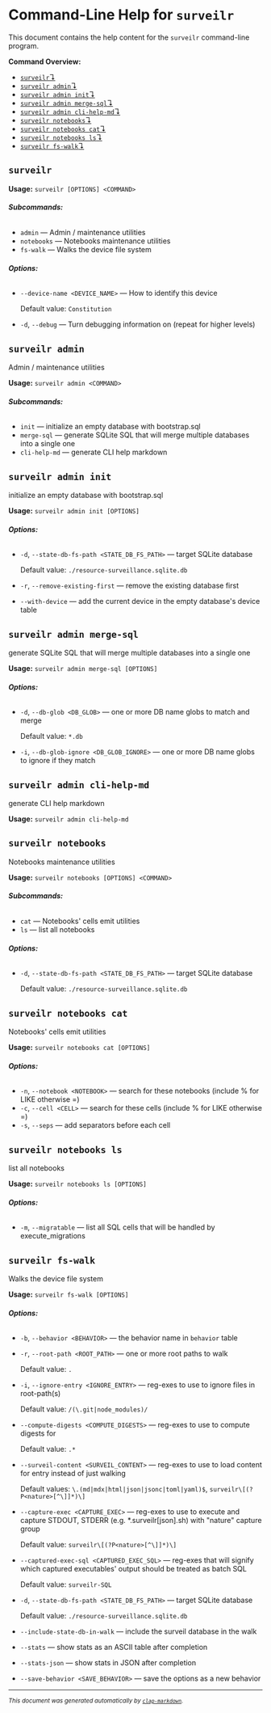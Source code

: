 # Command-Line Help for `surveilr`

This document contains the help content for the `surveilr` command-line program.

**Command Overview:**

* [`surveilr`↴](#surveilr)
* [`surveilr admin`↴](#surveilr-admin)
* [`surveilr admin init`↴](#surveilr-admin-init)
* [`surveilr admin merge-sql`↴](#surveilr-admin-merge-sql)
* [`surveilr admin cli-help-md`↴](#surveilr-admin-cli-help-md)
* [`surveilr notebooks`↴](#surveilr-notebooks)
* [`surveilr notebooks cat`↴](#surveilr-notebooks-cat)
* [`surveilr notebooks ls`↴](#surveilr-notebooks-ls)
* [`surveilr fs-walk`↴](#surveilr-fs-walk)

## `surveilr`

**Usage:** `surveilr [OPTIONS] <COMMAND>`

###### **Subcommands:**

* `admin` — Admin / maintenance utilities
* `notebooks` — Notebooks maintenance utilities
* `fs-walk` — Walks the device file system

###### **Options:**

* `--device-name <DEVICE_NAME>` — How to identify this device

  Default value: `Constitution`
* `-d`, `--debug` — Turn debugging information on (repeat for higher levels)



## `surveilr admin`

Admin / maintenance utilities

**Usage:** `surveilr admin <COMMAND>`

###### **Subcommands:**

* `init` — initialize an empty database with bootstrap.sql
* `merge-sql` — generate SQLite SQL that will merge multiple databases into a single one
* `cli-help-md` — generate CLI help markdown



## `surveilr admin init`

initialize an empty database with bootstrap.sql

**Usage:** `surveilr admin init [OPTIONS]`

###### **Options:**

* `-d`, `--state-db-fs-path <STATE_DB_FS_PATH>` — target SQLite database

  Default value: `./resource-surveillance.sqlite.db`
* `-r`, `--remove-existing-first` — remove the existing database first
* `--with-device` — add the current device in the empty database's device table



## `surveilr admin merge-sql`

generate SQLite SQL that will merge multiple databases into a single one

**Usage:** `surveilr admin merge-sql [OPTIONS]`

###### **Options:**

* `-d`, `--db-glob <DB_GLOB>` — one or more DB name globs to match and merge

  Default value: `*.db`
* `-i`, `--db-glob-ignore <DB_GLOB_IGNORE>` — one or more DB name globs to ignore if they match



## `surveilr admin cli-help-md`

generate CLI help markdown

**Usage:** `surveilr admin cli-help-md`



## `surveilr notebooks`

Notebooks maintenance utilities

**Usage:** `surveilr notebooks [OPTIONS] <COMMAND>`

###### **Subcommands:**

* `cat` — Notebooks' cells emit utilities
* `ls` — list all notebooks

###### **Options:**

* `-d`, `--state-db-fs-path <STATE_DB_FS_PATH>` — target SQLite database

  Default value: `./resource-surveillance.sqlite.db`



## `surveilr notebooks cat`

Notebooks' cells emit utilities

**Usage:** `surveilr notebooks cat [OPTIONS]`

###### **Options:**

* `-n`, `--notebook <NOTEBOOK>` — search for these notebooks (include % for LIKE otherwise =)
* `-c`, `--cell <CELL>` — search for these cells (include % for LIKE otherwise =)
* `-s`, `--seps` — add separators before each cell



## `surveilr notebooks ls`

list all notebooks

**Usage:** `surveilr notebooks ls [OPTIONS]`

###### **Options:**

* `-m`, `--migratable` — list all SQL cells that will be handled by execute_migrations



## `surveilr fs-walk`

Walks the device file system

**Usage:** `surveilr fs-walk [OPTIONS]`

###### **Options:**

* `-b`, `--behavior <BEHAVIOR>` — the behavior name in `behavior` table
* `-r`, `--root-path <ROOT_PATH>` — one or more root paths to walk

  Default value: `.`
* `-i`, `--ignore-entry <IGNORE_ENTRY>` — reg-exes to use to ignore files in root-path(s)

  Default value: `/(\.git|node_modules)/`
* `--compute-digests <COMPUTE_DIGESTS>` — reg-exes to use to compute digests for

  Default value: `.*`
* `--surveil-content <SURVEIL_CONTENT>` — reg-exes to use to load content for entry instead of just walking

  Default values: `\.(md|mdx|html|json|jsonc|toml|yaml)$`, `surveilr\[(?P<nature>[^\]]*)\]`
* `--capture-exec <CAPTURE_EXEC>` — reg-exes to use to execute and capture STDOUT, STDERR (e.g. *.surveilr[json].sh) with "nature" capture group

  Default value: `surveilr\[(?P<nature>[^\]]*)\]`
* `--captured-exec-sql <CAPTURED_EXEC_SQL>` — reg-exes that will signify which captured executables' output should be treated as batch SQL

  Default value: `surveilr-SQL`
* `-d`, `--state-db-fs-path <STATE_DB_FS_PATH>` — target SQLite database

  Default value: `./resource-surveillance.sqlite.db`
* `--include-state-db-in-walk` — include the surveil database in the walk
* `--stats` — show stats as an ASCII table after completion
* `--stats-json` — show stats in JSON after completion
* `--save-behavior <SAVE_BEHAVIOR>` — save the options as a new behavior



<hr/>

<small><i>
    This document was generated automatically by
    <a href="https://crates.io/crates/clap-markdown"><code>clap-markdown</code></a>.
</i></small>

